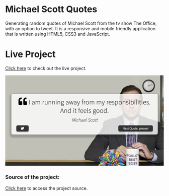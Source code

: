 # Michael Scott Quotes

Generating random quotes of Michael Scott from the tv show The Office, with an option to tweet. 
It is a responsive and mobile friendly application that is written using HTML5, CSS3 and JavaScript.

# Live Project
[Click here]() to check out the live project.

<img src ="projectdemo.png" width=750>

### Source of the project:
[Click here](https://www.udemy.com/course/javascript-web-projects-to-build-your-portfolio-resume/) to access the project source.

